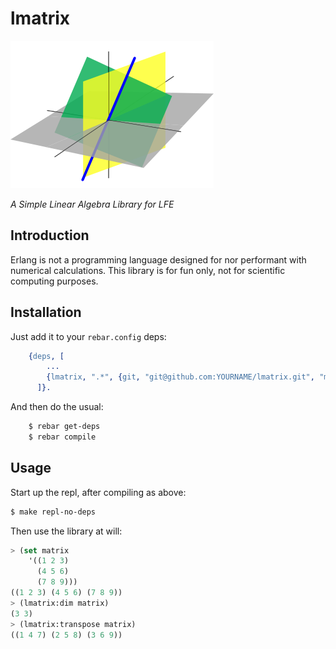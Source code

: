 # lmatrix

<img src="resources/images/linear-subspaces.png" />

*A Simple Linear Algebra Library for LFE*


## Introduction

Erlang is not a programming language designed for nor performant with
numerical calculations. This library is for fun only, not for scientific
computing purposes.


## Installation

Just add it to your ``rebar.config`` deps:

```erlang
    {deps, [
        ...
        {lmatrix, ".*", {git, "git@github.com:YOURNAME/lmatrix.git", "master"}}
      ]}.
```

And then do the usual:

```bash
    $ rebar get-deps
    $ rebar compile
```


## Usage

Start up the repl, after compiling as above:

```bash
$ make repl-no-deps
```

Then use the library at will:

```cl
> (set matrix
    '((1 2 3)
      (4 5 6)
      (7 8 9)))
((1 2 3) (4 5 6) (7 8 9))
> (lmatrix:dim matrix)
(3 3)
> (lmatrix:transpose matrix)
((1 4 7) (2 5 8) (3 6 9))
```
